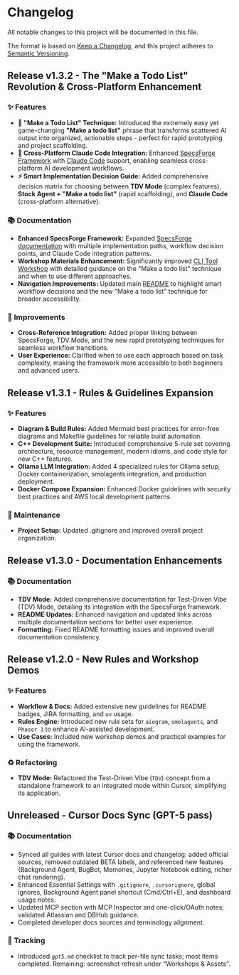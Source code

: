 # Changelog

All notable changes to this project will be documented in this file.

The format is based on [Keep a Changelog](https://keepachangelog.com/en/1.0.0/),
and this project adheres to [Semantic Versioning](https://semver.org/spec/v2.0.0.html).

## Release v1.3.2 - The "Make a Todo List" Revolution & Cross-Platform Enhancement

### ✨ Features

-   **🎯 "Make a Todo List" Technique:** Introduced the extremely easy yet game-changing **"Make a todo list"** phrase that transforms scattered AI output into organized, actionable steps - perfect for rapid prototyping and project scaffolding.
-   **🚀 Cross-Platform Claude Code Integration:** Enhanced [SpecsForge Framework](./02-Cursor-for-Developers/03-The-SpecsForge-Framework.md) with [Claude Code](https://www.anthropic.com/claude-code) support, enabling seamless cross-platform AI development workflows.
-   **⚡ Smart Implementation Decision Guide:** Added comprehensive decision matrix for choosing between **TDV Mode** (complex features), **Stock Agent + "Make a todo list"** (rapid scaffolding), and **Claude Code** (cross-platform alternative).

### 📚 Documentation

-   **Enhanced SpecsForge Framework:** Expanded [SpecsForge documentation](./02-Cursor-for-Developers/03-The-SpecsForge-Framework.md) with multiple implementation paths, workflow decision points, and Claude Code integration patterns.
-   **Workshop Materials Enhancement:** Significantly improved [CLI Tool Workshop](./workshop/02-uc-cli-tool/README.md) with detailed guidance on the "Make a todo list" technique and when to use different approaches.
-   **Navigation Improvements:** Updated main [README](./README.md) to highlight smart workflow decisions and the new "Make a todo list" technique for broader accessibility.

### 🔧 Improvements

-   **Cross-Reference Integration:** Added proper linking between SpecsForge, TDV Mode, and the new rapid prototyping techniques for seamless workflow transitions.
-   **User Experience:** Clarified when to use each approach based on task complexity, making the framework more accessible to both beginners and advanced users.

[v1.3.2]: https://github.com/biokraft/my-cursor-framework/compare/v1.3.1...v1.3.2

## Release v1.3.1 - Rules & Guidelines Expansion

### ✨ Features

-   **Diagram & Build Rules:** Added Mermaid best practices for error-free diagrams and Makefile guidelines for reliable build automation.
-   **C++ Development Suite:** Introduced comprehensive 5-rule set covering architecture, resource management, modern idioms, and code style for new C++ features.  
-   **Ollama LLM Integration:** Added 4 specialized rules for Ollama setup, Docker containerization, smolagents integration, and production deployment.
-   **Docker Compose Expansion:** Enhanced Docker guidelines with security best practices and AWS local development patterns.

### 🔧 Maintenance

-   **Project Setup:** Updated .gitignore and improved overall project organization.

[v1.3.1]: https://github.com/biokraft/my-cursor-framework/compare/v1.3.0...v1.3.1

## Release v1.3.0 - Documentation Enhancements

### 📚 Documentation

-   **TDV Mode:** Added comprehensive documentation for Test-Driven Vibe (TDV) Mode, detailing its integration with the SpecsForge framework.
-   **README Updates:** Enhanced navigation and updated links across multiple documentation sections for better user experience.
-   **Formatting:** Fixed README formatting issues and improved overall documentation consistency.

[v1.3.0]: https://github.com/biokraft/my-cursor-framework/compare/v1.2.0...v1.3.0

## Release v1.2.0 - New Rules and Workshop Demos

### ✨ Features

-   **Workflow & Docs:** Added extensive new guidelines for README badges, JIRA formatting, and `uv` usage.
-   **Rules Engine:** Introduced new rule sets for `aiogram`, `smolagents`, and `Phaser 3` to enhance AI-assisted development.
-   **Use Cases:** Included new workshop demos and practical examples for using the framework.

### ♻️ Refactoring

-   **TDV Mode:** Refactored the Test-Driven Vibe (`TDV`) concept from a standalone framework to an integrated mode within Cursor, simplifying its application.

[v1.2.0]: https://github.com/biokraft/my-cursor-framework/compare/v1.1.0...v1.2.0 

## Unreleased - Cursor Docs Sync (GPT-5 pass)

### 📚 Documentation

- Synced all guides with latest Cursor docs and changelog: added official sources, removed outdated BETA labels, and referenced new features (Background Agent, BugBot, Memories, Jupyter Notebook editing, richer chat rendering).
- Enhanced Essential Settings with `.gitignore`, `.cursorignore`, global ignores, Background Agent panel shortcut (Cmd/Ctrl+E), and dashboard usage notes.
- Updated MCP section with MCP Inspector and one-click/OAuth notes; validated Atlassian and DBHub guidance.
- Completed developer docs sources and terminology alignment.

### 🧭 Tracking

- Introduced `gpt5.md` checklist to track per-file sync tasks; most items completed. Remaining: screenshot refresh under “Workshops & Assets”.